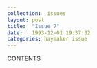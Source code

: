 ```yaml
---
collection:  issues
layout: post
title:  "Issue 7"
date:   1993-12-01 19:37:32
categories: haymaker issue
---
```


CONTENTS